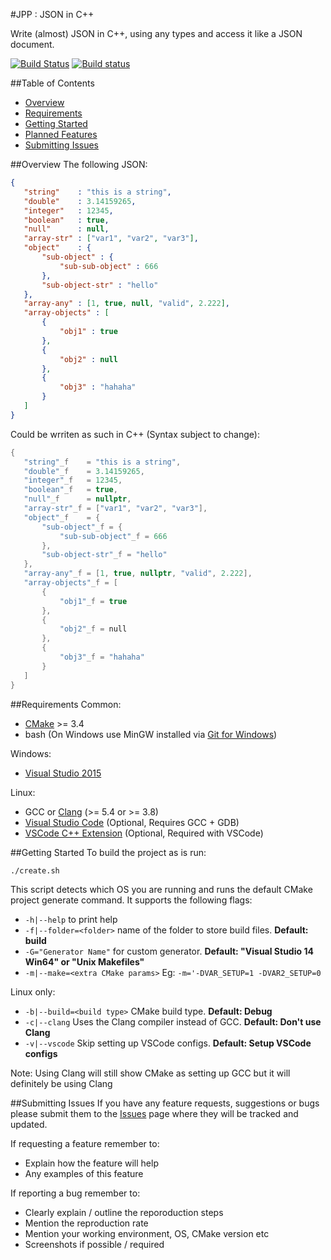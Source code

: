 #JPP : JSON in C++

Write (almost) JSON in C++, using any types and access it like a JSON document.

[![Build Status](https://travis-ci.org/crezefire/jpp.svg?branch=master)](https://travis-ci.org/crezefire/jpp) [![Build status](https://ci.appveyor.com/api/projects/status/3mjmih723iqtgpc5?svg=true)](https://ci.appveyor.com/project/crezefire/jpp)

##Table of Contents
- [Overview](#overview)
- [Requirements](#requirements)
- [Getting Started](#getting-started)
- [Planned Features](https://github.com/crezefire/jpp/projects/1)
- [Submitting Issues](#submitting-issues)

##Overview
 The following JSON:
 
 ```JSON
 {
    "string"    : "this is a string",
    "double"    : 3.14159265,
    "integer"   : 12345,
    "boolean"   : true,
    "null"      : null,
    "array-str" : ["var1", "var2", "var3"],
    "object"    : {
        "sub-object" : {
            "sub-sub-object" : 666
        },
        "sub-object-str" : "hello" 
    },
    "array-any" : [1, true, null, "valid", 2.222],
    "array-objects" : [
        {
            "obj1" : true
        },
        {
            "obj2" : null
        },
        {
            "obj3" : "hahaha"
        }
    ]
}
 ```
 
 Could be wrriten as such in C++ (Syntax subject to change):
 
 ```cpp
 {
    "string"_f    = "this is a string",
    "double"_f    = 3.14159265,
    "integer"_f   = 12345,
    "boolean"_f   = true,
    "null"_f      = nullptr,
    "array-str"_f = ["var1", "var2", "var3"],
    "object"_f    = {
        "sub-object"_f = {
            "sub-sub-object"_f = 666
        },
        "sub-object-str"_f = "hello" 
    },
    "array-any"_f = [1, true, nullptr, "valid", 2.222],
    "array-objects"_f = [
        {
            "obj1"_f = true
        },
        {
            "obj2"_f = null
        },
        {
            "obj3"_f = "hahaha"
        }
    ]
}
 ```

##Requirements
Common:
- [CMake](https://cmake.org/download/) >= 3.4
- bash (On Windows use MinGW installed via [Git for Windows](https://git-scm.com/downloads))

Windows:
- [Visual Studio 2015](https://www.visualstudio.com/en-us/downloads/download-visual-studio-vs.aspx)

Linux:
- GCC or [Clang](http://llvm.org/releases/) (>= 5.4 or >= 3.8)
- [Visual Studio Code](https://code.visualstudio.com/download) (Optional, Requires GCC + GDB)
- [VSCode C++ Extension](https://marketplace.visualstudio.com/items?itemName=ms-vscode.cpptools) (Optional, Required with VSCode)

##Getting Started
To build the project as is run:

```shell
./create.sh
```
This script detects which OS you are running and runs the default CMake project generate command. It supports the following flags:
- `-h|--help` to print help
- `-f|--folder=<folder>` name of the folder to store build files. **Default: build**
- `-G="Generator Name"` for custom generator. **Default: "Visual Studio 14 Win64" or "Unix Makefiles"**
- `-m|--make=<extra CMake params>` Eg: `-m='-DVAR_SETUP=1 -DVAR2_SETUP=0`

Linux only:
- `-b|--build=<build type>` CMake build type. **Default: Debug**
- `-c|--clang` Uses the Clang compiler instead of GCC. **Default: Don't use Clang**
- `-v|--vscode` Skip setting up VSCode configs. **Default: Setup VSCode configs**

Note: Using Clang will still show CMake as setting up GCC but it will definitely be using Clang

##Submitting Issues
If you have any feature requests, suggestions or bugs please submit them to the [Issues](https://github.com/crezefire/cxp/issues) page where they will be tracked and updated.

If requesting a feature remember to:
- Explain how the feature will help
- Any examples of this feature

If reporting a bug remember to:
- Clearly explain / outline the reporoduction steps
- Mention the reproduction rate
- Mention your working environment, OS, CMake version etc
- Screenshots if possible / required
